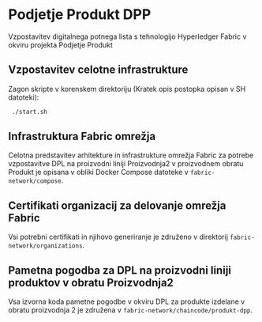 # Podjetje Produkt DPP 
Vzpostavitev digitalnega potnega lista s tehnologijo Hyperledger Fabric v okviru projekta Podjetje Produkt
## Vzpostavitev celotne infrastrukture
Zagon skripte v korenskem direktoriju (Kratek opis postopka opisan v SH datoteki):
```sh
 ./start.sh
 ```
## Infrastruktura Fabric omrežja
Celotna predstavitev arhitekture in infrastrukture omrežja Fabric za potrebe vzpostavitve DPL na proizvodni liniji Proizvodnja2 v proizvodnem obratu Produkt je opisana v obliki Docker Compose datoteke v `fabric-network/compose`.
## Certifikati organizacij za delovanje omrežja Fabric
Vsi potrebni certifikati in njihovo generiranje je združeno v direktorij `fabric-network/organizations`.
## Pametna pogodba za DPL na proizvodni liniji produktov v obratu Proizvodnja2
Vsa izvorna koda pametne pogodbe v okviru DPL za produkte izdelane v obratu proizvodnja 2 je združena v `fabric-network/chaincode/produkt-dpp`.